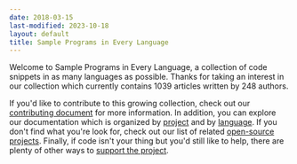 ```yaml
---
date: 2018-03-15
last-modified: 2023-10-18
layout: default
title: Sample Programs in Every Language
---
```


Welcome to Sample Programs in Every Language, a collection of code snippets in as many languages as possible. Thanks for taking an interest in our collection which currently contains 1039 articles written by 248 authors.

If you'd like to contribute to this growing collection, check out our [contributing document](https://github.com/TheRenegadeCoder/sample-programs/blob/master/.github/CONTRIBUTING.md) for more information. In addition, you can explore our documentation which is organized by [project](/projects) and by [language](/languages). If you don't find what you're look for, check out our list of related [open-source projects](/related). Finally, if code isn't your thing but you'd still like to help, there are plenty of other ways to [support the project](https://therenegadecoder.com/updates/5-ways-you-can-support-the-renegade-coder/).